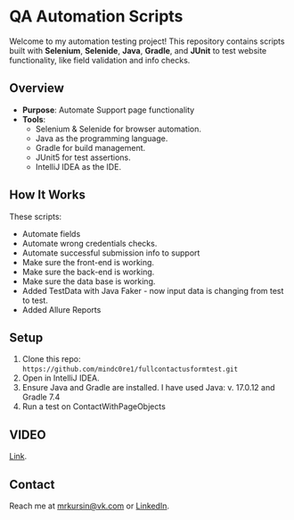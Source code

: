 # QA Automation Scripts
Welcome to my automation testing project! This repository contains scripts built with **Selenium**, **Selenide**, **Java**, **Gradle**, and **JUnit** to test website functionality, like field validation and info checks.

## Overview
- **Purpose**: Automate Support page functionality
- **Tools**: 
  - Selenium & Selenide for browser automation.
  - Java as the programming language.
  - Gradle for build management.
  - JUnit5 for test assertions.
  - IntelliJ IDEA as the IDE.
    
## How It Works
These scripts:
- Automate fields
- Automate wrong credentials checks.
- Automate successful submission info to support
- Make sure the front-end is working.
- Make sure the back-end is working.
- Make sure the data base is working.
- Added TestData with Java Faker - now input data is changing from test to test.
- Added Allure Reports 

## Setup
1. Clone this repo: `https://github.com/mindc0re1/fullcontactusformtest.git`
2. Open in IntelliJ IDEA.
3. Ensure Java and Gradle are installed. I have used Java: v. 17.0.12 and Gradle 7.4
4. Run a test on ContactWithPageObjects

## VIDEO
[Link](https://drive.google.com/file/d/1GhIidj4zwSPaGDu83hESQzK8jYT_0yur/view?usp=sharing).

## Contact
Reach me at [mrkursin@vk.com](mailto:mrkursin@vk.com) or [LinkedIn](https://www.linkedin.com/in/roman-kursin-81343534b/).
